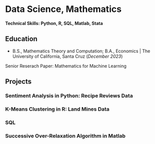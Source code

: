 # Data Science, Mathematics

#### Technical Skills: Python, R, SQL, Matlab, Stata

## Education 			        		
- B.S., Mathematics Theory and Computation; B.A., Economics | The University of California, Santa Cruz (_December 2023_)

Senior Reserach Paper: Mathematics for Machine Learning

<!---## Work Experience
**Business Analytics Extern @ HP (_February 2024 - March 2024_)**

**Machine Learning Researcher @ Tech4Good (_June 2023 - December 2023_)**

**Economics Tutor @ The University of California, Santa Cruz (_March 2022 - June 2022_)**

**Mathematics Tutor @ The University of California, Santa Cruz (_September 2021 - March 2022_)** -->

## Projects

### Sentiment Analysis in Python: Recipe Reviews Data

### K-Means Clustering in R: Land Mines Data

### SQL

### Successive Over-Relaxation Algorithm in Matlab
<!--- ### [Algorithm for Solving System of Equations with Gaussian Elimination in Matlab](https://github.com/arielseidman/Gaussian-Elimination/blob/main/gauss_e2.m) 

### Jacobi and Gauss-Seidel Algorithms in Matlab

-->

<!---              ### Algorithm for Row Reduction Using Inverse of Matrix in Matlab -->


